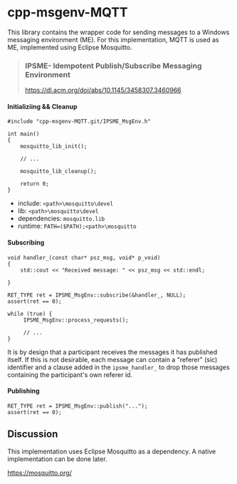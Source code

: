 # cpp-msgenv-MQTT
This library contains the wrapper code for sending messages to a Windows messaging environment (ME). For this implementation, MQTT is used as ME, implemented using Eclipse Mosquitto.

> ### IPSME- Idempotent Publish/Subscribe Messaging Environment
> https://dl.acm.org/doi/abs/10.1145/3458307.3460966

#### Initializiing && Cleanup
```
#include "cpp-msgenv-MQTT.git/IPSME_MsgEnv.h"

int main() 
{
    mosquitto_lib_init();

    // ...

    mosquitto_lib_cleanup();

    return 0;
}

```

* include: ```<path>\mosquitto\devel```
* lib: ```<path>\mosquitto\devel```
* dependencies: ```mosquitto.lib```
* runtime: ```PATH=($PATH);<path>\mosquitto```


#### Subscribing
```
void handler_(const char* psz_msg, void* p_void)
{
    std::cout << "Received message: " << psz_msg << std::endl;

}

RET_TYPE ret = IPSME_MsgEnv::subscribe(&handler_, NULL);
assert(ret == 0);

while (true) {
     IPSME_MsgEnv::process_requests();

     // ...
}
```

It is by design that a participant receives the messages it has published itself. If this is not desirable, each message can contain a "referer" (sic) identifier and a clause added in the `ipsme_handler_` to drop those messages containing the participant's own referer id.

#### Publishing
```
RET_TYPE ret = IPSME_MsgEnv::publish("...");
assert(ret == 0);
```


## Discussion

This implementation uses Eclipse Mosquitto as a dependency. A native implementation can be done later.

https://mosquitto.org/
